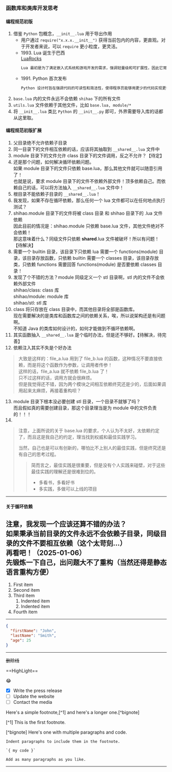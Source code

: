 ### 函数库和类库开发思考

#### 编程规范初版

1. 借鉴 `Python` 包概念，`__init__.lua` 用于导出作用
    - 用户通过 `require("x.x.x.__init__")` 获得当前包内的内容，更直观。对于开发者来说，可以 `require` 更小粒度，更灵活。
    - 1993\. Lua 诞生于巴西  <br>
      [LuaRocks][1]  <br>
      ```txt
      Lua 最初是为了满足嵌入式系统和游戏开发的需求，强调轻量级和可扩展性，因此它常常被用作脚本语言嵌入到其他应用程序中。
      ```
    - 1991\. Python 首次发布
      ```txt
      Python 设计时旨在强调代码的可读性和简洁性，使得程序员能够用更少的代码实现更多的功能。它用于多种应用场景，包括网络开发、数据分析、人工智能等。
      ```
2. `base.lua` 内的文件永远不会依赖 `shihao` 下的所有文件
3. `utils.lua` 文件依赖于其他文件，比如 `base.lua, module/*`
4. 将 `__init__.lua` 类比 `Python` 的 `__init__.py` 即可，外界需要导入库的话都从这里取。

#### 编程规范初版扩展
1. 父目录绝不允许依赖子目录
2. 同一目录下的文件相互依赖的话，应该将其抽取到 `__shared__.lua` 文件中
3. module 目录下的文件允许 class 目录下的文件调用，反之不允许？【待定】
4. 还是那个问题，如何解决循环依赖问题。  <br>
   如果 module 目录下的文件只依赖 base.lua，那么其他文件就可以随意引用了！  <br>
   也就是说，要求 module 目录下的文件不依赖外部文件！顶多依赖自己。而依赖自己的话，可以将方法抽入 `__shared__.lua` 文件中！  <br>
5. 根目录不能依赖子目录的 `__shared__.lua`！
6. 我发现，如果不存在循环依赖，那么任何一个 lua 文件都可以在任何地点执行测试？
7. shihao.module 目录下的文件将被 class 目录 和 shihao 目录下的 .lua 文件依赖  <br>
   因此目前的情况是：shihao.module 只依赖 base.lua 文件，其他文件绝对不会依赖！  <br>
   那这意味着什么？同级文件只依赖 __shared__.lua 文件被破坏！所以有问题！【待解决】  <br>
8. 需要一个 builtin 目录，该目录下只依赖 lua
   需要一个 functions(module) 目录，该目录存放函数，只依赖 builtin
   需要一个 classes 目录，该目录存放类，只依赖 functions
   需要回答 functions(module) 是否要依赖 classes 目录！ 
9. 发现了个不错的方法？module 同级定义一个 stl 目录啊，stl 内的文件不会依赖外部文件  <br>
   shihao/class: class 库  <br>
   shihao/module: module 库  <br>
   shihao/stl: stl 库  <br>
10. class 将只存放在 class 目录中，而其他目录将全部是函数库。  <br>
    现在需要解决的是类库和函数库之间的依赖关系，唉，所以说架构还是有问题啊。  <br>
    不知道 Java 的类库如何设计的，如何才能做到不循环依赖啊。  <br>
11. 其实函数抽入 `__shared__.lua` 是个临时办法，但是还不够好。【待解决，待完善】
12. 依赖注入其实不失是个好办法
   > 大致是这样的：file_a.lua 用到了 file_b.lua 的函数，这种情况不要直接依赖，而是将这个函数作为参数，让调用者传参！  <br>
   > 这样的话，file_a.lua 就不依赖 file_b.lua 了！  <br>
   > 只不过这样的话，调用方就会很麻烦。  <br>
   > 但是我觉得还不错，因为两个模块之间相互依赖终究还是少的，后面如果调用起来太麻烦，再接着重构呗？  <br>
13. module 目录下根本没必要创建 stl 目录，一个目录不就够了吗？  <br>
    而且假如真的需要创建目录，那这个目录理当是为 module 中的文件负责的！！！
14. 

> 注意，上面所说的关于 base.lua 的要求，个人认为不太好，太依赖约定了，而且这是我自己的约定，理当找到权威和最佳实践学习。
>
> 当然，自己也是可以有创新的，哪怕比不上别人的最佳实践，但是终究还是有自己的思考过程。
>
> > 简而言之，最佳实践是很重要，但是没有个人实践来碰壁，对于这些最佳实践的理解还是很难到位的。
> > - 多看书，多看好书
> > - 多实践，多做可以上线的项目
---

#### 关于循环依赖

**注意**，我发现一个应该**还算不错**的办法？  <br>
如果秉承当前目录的文件永远不会依赖子目录，同级目录的文件不要相互依赖（这个太苛刻...）  <br>
再看吧！（2025-01-06）  <br>
先锻炼一下自己，出问题大不了重构（当然还得是静态语言重构方便）  <br>
---

1. First item
2. Second item
3. Third item
    1. Indented item
    2. Indented item
4. Fourth item
---

```json
{
  "firstName": "John",
  "lastName": "Smith",
  "age": 25
}
```
---

~~删除线~~

==HighLight==

:joy:

- [x] Write the press release
- [ ] Update the website
- [ ] Contact the media

Here's a simple footnote,[^1] and here's a longer one.[^bignote]

[^1] This is the first footnote.

[^bignote] Here's one with multiple paragraphs and code.

    Indent paragraphs to include them in the footnote.

    `{ my code }`

    Add as many paragraphs as you like.

---

[1]: https://luarocks.org/